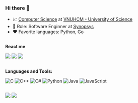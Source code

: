 ### Hi there 👋

- 📈 [Computer Science](https://www.fit.hcmus.edu.vn/vn/Default.aspx?tabid=325) at [VNUHCM - University of Science](https://www.hcmus.edu.vn/)
- 💼 Role: Software Enginner at [Synopsys](https://www.synopsys.com/)
- ❤️ Favorite languages: Python, Go

##
**React me**  
<div> 
 <a href="https://www.linkedin.com/in/pnphuc" target="_blank"><img src="https://img.shields.io/badge/-LinkedIn-%230077B5?style=for-the-badge&logo=linkedin&logoColor=white" target="_blank"></a> 
 	<a href="https://www.facebook.com/nghiaphuc21.09/" target="_blank"><img src="https://img.shields.io/static/v1?style=for-the-badge&message=Facebook&color=1877F2&logo=Facebook&logoColor=FFFFFF&label=" target="_blank"></a>
  <a href = "mailto:pnphuc.creative@gmail.com"><img src="https://img.shields.io/badge/-Gmail-%23333?style=for-the-badge&logo=gmail&logoColor=white" target="_blank"></a>
  
</div>

##
**Languages and Tools:**  

![C](https://img.shields.io/badge/c-%2300599C.svg?style=for-the-badge&logo=c&logoColor=white)
![C++](https://img.shields.io/badge/c++-%2300599C.svg?style=for-the-badge&logo=c%2B%2B&logoColor=white)
![C#](https://img.shields.io/badge/c%23-%23239120.svg?style=for-the-badge&logo=c-sharp&logoColor=white)
![Python](https://img.shields.io/badge/python-3670A0?style=for-the-badge&logo=python&logoColor=ffdd54)
![Java](https://img.shields.io/badge/java-%23ED8B00.svg?style=for-the-badge&logo=openjdk&logoColor=white)
![JavaScript](https://img.shields.io/badge/javascript-%23323330.svg?style=for-the-badge&logo=javascript&logoColor=%23F7DF1E)
 
##
![](https://github-readme-stats.vercel.app/api?username=pnphuc&show_icons=true&include_all_commits=true&theme=buefy&hide_border=true)
![](https://github-readme-stats.vercel.app/api/top-langs/?username=pnphuc&layout=compact&theme=buefy&hide_border=true)
